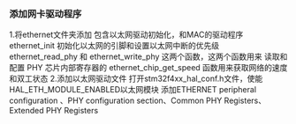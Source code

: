 ### 添加网卡驱动程序
1.将ethernet文件夹添加
	包含以太网驱动初始化，和MAC的驱动程序
	ethernet_init 初始化以太网的引脚和设置以太网中断的优先级
	ethernet_read_phy 和 ethernet_write_phy 这两个函数，这两个函数用来 读取和配置 PHY 芯片内部寄存器的
	ethernet_chip_get_speed 函数用来获取网络的速度和双工状态
2.添加以太网驱动文件
	打开stm32f4xx_hal_conf.h文件，使能HAL_ETH_MODULE_ENABLED以太网模块
	添加ETHERNET peripheral configuration 、PHY configuration section、Common PHY Registers、Extended PHY Registers